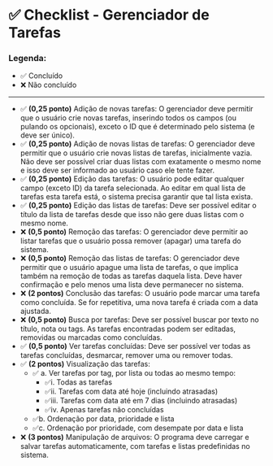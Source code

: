 # ✅ Checklist - Gerenciador de Tarefas

### Legenda:
- ✅ Concluído  
- ❌ Não concluído

---

- ✅ **(0,25 ponto)** Adição de novas tarefas: O gerenciador deve permitir que o usuário crie novas tarefas, inserindo todos os campos (ou pulando os opcionais), exceto o ID que é determinado pelo sistema (e deve ser único).
- ✅ **(0,25 ponto)** Adição de novas listas de tarefas: O gerenciador deve permitir que o usuário crie novas listas de tarefas, inicialmente vazia. Não deve ser possível criar duas listas com exatamente o mesmo nome e isso deve ser informado ao usuário caso ele tente fazer.
- ✅ **(0,25 ponto)** Edição das tarefas: O usuário pode editar qualquer campo (exceto ID) da tarefa selecionada. Ao editar em qual lista de tarefas esta tarefa está, o sistema precisa garantir que tal lista exista.
- ✅ **(0,25 ponto)** Edição das listas de tarefas: Deve ser possível editar o título da lista de tarefas desde que isso não gere duas listas com o mesmo nome.
- ❌ **(0,5 ponto)** Remoção das tarefas: O gerenciador deve permitir ao listar tarefas que o usuário possa remover (apagar) uma tarefa do sistema.
- ❌ **(0,5 ponto)** Remoção das listas de tarefas: O gerenciador deve permitir que o usuário apague uma lista de tarefas, o que implica também na remoção de todas as tarefas daquela lista. Deve haver confirmação e pelo menos uma lista deve permanecer no sistema.
- ❌ **(2 pontos)** Conclusão das tarefas: O usuário pode marcar uma tarefa como concluída. Se for repetitiva, uma nova tarefa é criada com a data ajustada.
- ❌ **(0,5 ponto)** Busca por tarefas: Deve ser possível buscar por texto no título, nota ou tags. As tarefas encontradas podem ser editadas, removidas ou marcadas como concluídas.
- ✅ **(0,5 ponto)** Ver tarefas concluídas: Deve ser possível ver todas as tarefas concluídas, desmarcar, remover uma ou remover todas.
- ✅ **(2 pontos)** Visualização das tarefas:
  - ✅ a. Ver tarefas por tag, por lista ou todas ao mesmo tempo:
    -  ✅i. Todas as tarefas
    -  ✅ii. Tarefas com data até hoje (incluindo atrasadas)
    -  ✅iii. Tarefas com data até em 7 dias (incluindo atrasadas)
    -  ✅iv. Apenas tarefas não concluídas
  -  ✅b. Ordenação por data, prioridade e lista
  -  ✅c. Ordenação por prioridade, com desempate por data e lista
- ❌ **(3 pontos)** Manipulação de arquivos: O programa deve carregar e salvar tarefas automaticamente, com tarefas e listas predefinidas no sistema.
